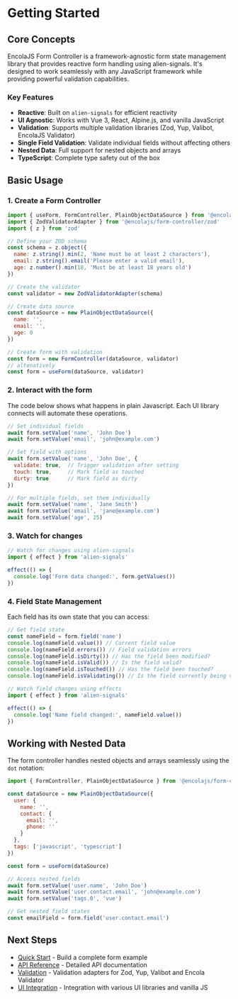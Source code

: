 # Getting Started

## Core Concepts

EncolaJS Form Controller is a framework-agnostic form state management library that provides reactive form handling using alien-signals. It's designed to work seamlessly with any JavaScript framework while providing powerful validation capabilities.

### Key Features

- **Reactive**: Built on `alien-signals` for efficient reactivity
- **UI Agnostic**: Works with Vue 3, React, Alpine.js, and vanilla JavaScript
- **Validation**: Supports multiple validation libraries (Zod, Yup, Valibot, EncolaJS Validator)
- **Single Field Validation**: Validate individual fields without affecting others
- **Nested Data**: Full support for nested objects and arrays
- **TypeScript**: Complete type safety out of the box

## Basic Usage

### 1. Create a Form Controller

```javascript
import { useForm, FormController, PlainObjectDataSource } from '@encolajs/form-controller'
import { ZodValidatorAdapter } from '@encolajs/form-controller/zod'
import { z } from 'zod'

// Define your ZOD schema
const schema = z.object({
  name: z.string().min(2, 'Name must be at least 2 characters'),
  email: z.string().email('Please enter a valid email'),
  age: z.number().min(18, 'Must be at least 18 years old')
})

// Create the validator
const validator = new ZodValidatorAdapter(schema)

// Create data source
const dataSource = new PlainObjectDataSource({
  name: '',
  email: '',
  age: 0
})

// Create form with validation
const form = new FormController(dataSource, validator)
// altenatively 
const form = useForm(dataSource, validator)
```

### 2. Interact with the form

The code below shows what happens in plain Javascript. Each UI library connects will automate these operations.

```javascript
// Set individual fields
await form.setValue('name', 'John Doe')
await form.setValue('email', 'john@example.com')

// Set field with options
await form.setValue('name', 'John Doe', {
  validate: true,  // Trigger validation after setting
  touch: true,     // Mark field as touched
  dirty: true      // Mark field as dirty
})

// For multiple fields, set them individually
await form.setValue('name', 'Jane Smith')
await form.setValue('email', 'jane@example.com')
await form.setValue('age', 25)
```

### 3. Watch for changes

```javascript
// Watch for changes using alien-signals
import { effect } from 'alien-signals'

effect(() => {
  console.log('Form data changed:', form.getValues())
})
```

### 4. Field State Management

Each field has its own state that you can access:

```javascript
// Get field state
const nameField = form.field('name')
console.log(nameField.value()) // Current field value
console.log(nameField.errors()) // Field validation errors
console.log(nameField.isDirty()) // Has the field been modified?
console.log(nameField.isValid()) // Is the field valid?
console.log(nameField.isTouched()) // Has the field been touched?
console.log(nameField.isValidating()) // Is the field currently being validated?

// Watch field changes using effects
import { effect } from 'alien-signals'

effect(() => {
  console.log('Name field changed:', nameField.value())
})
```

## Working with Nested Data

The form controller handles nested objects and arrays seamlessly using the `dot` notation:

```javascript
import { FormController, PlainObjectDataSource } from '@encolajs/form-controller'

const dataSource = new PlainObjectDataSource({
  user: {
    name: '',
    contact: {
      email: '',
      phone: ''
    }
  },
  tags: ['javascript', 'typescript']
})

const form = useForm(dataSource)

// Access nested fields
await form.setValue('user.name', 'John Doe')
await form.setValue('user.contact.email', 'john@example.com')
await form.setValue('tags.0', 'vue')

// Get nested field states
const emailField = form.field('user.contact.email')
```

## Next Steps

- [Quick Start](/quick-start.md) - Build a complete form example
- [API Reference](/form-controller-api.md) - Detailed API documentation
- [Validation](/validation/) - Validation adapters for Zod, Yup, Valibot and Encola Validator
- [UI Integration](/ui-integration/) - Integration with various UI libraries and vanilla JS